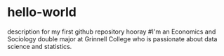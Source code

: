 # hello-world
description for my first github repository hooray
#I'm an Economics and Sociology double major at Grinnell College who is passionate about data science and statistics.

